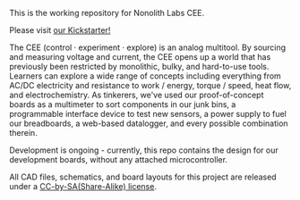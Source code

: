 This is the working repository for Nonolith Labs CEE.

Please visit [our Kickstarter!](http://www.kickstarter.com/projects/itdaniher/cee-the-usb-analog-electronics-multi-tool)

The CEE (control · experiment · explore) is an analog multitool. By sourcing and measuring voltage and current, the CEE opens up a world that has previously been restricted by monolithic, bulky, and hard-to-use tools. Learners can explore a wide range of concepts including everything from AC/DC electricity and resistance to work / energy, torque / speed, heat flow, and electrochemistry. As tinkerers, we've used our proof-of-concept boards as a multimeter to sort components in our junk bins, a programmable interface device to test new sensors, a power supply to fuel our breadboards, a web-based datalogger, and every possible combination therein. 


Development is ongoing - currently, this repo contains the design for our development boards, without any attached microcontroller.

All CAD files, schematics, and board layouts for this project are released under a [CC-by-SA(Share-Alike) license](http://creativecommons.org/licenses/by-sa/3.0/).
